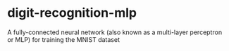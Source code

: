 # digit-recognition-mlp
 A fully-connected neural network (also known as a multi-layer perceptron or MLP) for training the MNIST dataset
